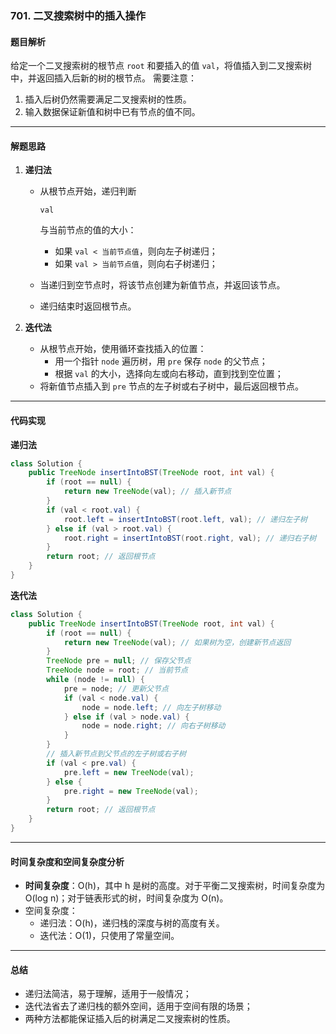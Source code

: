 ### **701. 二叉搜索树中的插入操作**

#### 题目解析

给定一个二叉搜索树的根节点 `root` 和要插入的值 `val`，将值插入到二叉搜索树中，并返回插入后新的树的根节点。
 需要注意：

1. 插入后树仍然需要满足二叉搜索树的性质。
2. 输入数据保证新值和树中已有节点的值不同。

------

#### 解题思路

1. **递归法**

   - 从根节点开始，递归判断 

     ```
     val
     ```

      与当前节点的值的大小：

     - 如果 `val < 当前节点值`，则向左子树递归；
     - 如果 `val > 当前节点值`，则向右子树递归；

   - 当递归到空节点时，将该节点创建为新值节点，并返回该节点。

   - 递归结束时返回根节点。

2. **迭代法**

   - 从根节点开始，使用循环查找插入的位置：
     - 用一个指针 `node` 遍历树，用 `pre` 保存 `node` 的父节点；
     - 根据 `val` 的大小，选择向左或向右移动，直到找到空位置；
   - 将新值节点插入到 `pre` 节点的左子树或右子树中，最后返回根节点。

------

#### 代码实现

**递归法**

```java
class Solution {
    public TreeNode insertIntoBST(TreeNode root, int val) {
        if (root == null) {
            return new TreeNode(val); // 插入新节点
        }
        if (val < root.val) {
            root.left = insertIntoBST(root.left, val); // 递归左子树
        } else if (val > root.val) {
            root.right = insertIntoBST(root.right, val); // 递归右子树
        }
        return root; // 返回根节点
    }
}
```

**迭代法**

```java
class Solution {
    public TreeNode insertIntoBST(TreeNode root, int val) {
        if (root == null) {
            return new TreeNode(val); // 如果树为空，创建新节点返回
        }
        TreeNode pre = null; // 保存父节点
        TreeNode node = root; // 当前节点
        while (node != null) {
            pre = node; // 更新父节点
            if (val < node.val) {
                node = node.left; // 向左子树移动
            } else if (val > node.val) {
                node = node.right; // 向右子树移动
            }
        }
        // 插入新节点到父节点的左子树或右子树
        if (val < pre.val) {
            pre.left = new TreeNode(val);
        } else {
            pre.right = new TreeNode(val);
        }
        return root; // 返回根节点
    }
}
```

------

#### 时间复杂度和空间复杂度分析

- **时间复杂度**：O(h)，其中 h 是树的高度。对于平衡二叉搜索树，时间复杂度为 O(log n)；对于链表形式的树，时间复杂度为 O(n)。
- 空间复杂度：
  - 递归法：O(h)，递归栈的深度与树的高度有关。
  - 迭代法：O(1)，只使用了常量空间。

------

#### 总结

- 递归法简洁，易于理解，适用于一般情况；
- 迭代法省去了递归栈的额外空间，适用于空间有限的场景；
- 两种方法都能保证插入后的树满足二叉搜索树的性质。